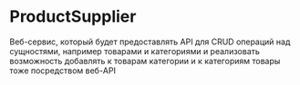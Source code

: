 # ProductSupplier
Веб-сервис, который будет предоставлять API для CRUD операций над сущностями, например товарами и категориями и реализовать возможность добавлять к товарам категории и к категориям товары тоже посредством веб-API
